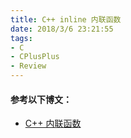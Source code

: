 ```yaml
---
title: C++ inline 内联函数
date: 2018/3/6 23:21:55 
tags:
- C
- CPlusPlus
- Review
---
```


#### 参考以下博文：

* [C++ 内联函数](http://www.cnblogs.com/QG-whz/p/4641479.html)